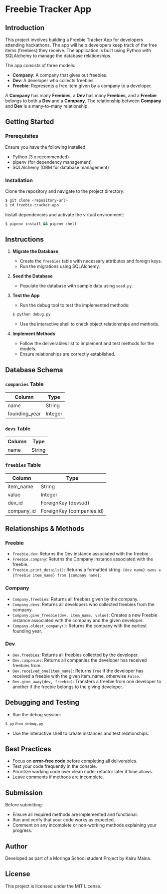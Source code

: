 # Freebie Tracker App

## Introduction
This project involves building a Freebie Tracker App for developers attending hackathons. The app will help developers keep track of the free items (freebies) they receive. The application is built using Python with SQLAlchemy to manage the database relationships.

The app consists of three models:
- **Company**: A company that gives out freebies.
- **Dev**: A developer who collects freebies.
- **Freebie**: Represents a free item given by a company to a developer.

A **Company** has many **Freebies**, a **Dev** has many **Freebies**, and a **Freebie** belongs to both a **Dev** and a **Company**. The relationship between **Company** and **Dev** is a many-to-many relationship.

## Getting Started

### Prerequisites
Ensure you have the following installed:
- Python (3.x recommended)
- pipenv (for dependency management)
- SQLAlchemy (ORM for database management)

### Installation
Clone the repository and navigate to the project directory:
```sh
$ git clone <repository-url>
$ cd freebie-tracker-app
```

Install dependencies and activate the virtual environment:
```sh
$ pipenv install && pipenv shell
```

## Instructions
1. **Migrate the Database**
   - Create the `freebies` table with necessary attributes and foreign keys.
   - Run the migrations using SQLAlchemy.

2. **Seed the Database**
   - Populate the database with sample data using `seed.py`.

3. **Test the App**
   - Run the debug tool to test the implemented methods:
   ```sh
   $ python debug.py
   ```
   - Use the interactive shell to check object relationships and methods.

4. **Implement Methods**
   - Follow the deliverables list to implement and test methods for the models.
   - Ensure relationships are correctly established.

## Database Schema

### `companies` Table
| Column         | Type   |
|---------------|--------|
| name          | String |
| founding_year | Integer |

### `devs` Table
| Column | Type   |
|--------|--------|
| name   | String |

### `freebies` Table
| Column    | Type    |
|-----------|---------|
| item_name | String  |
| value     | Integer |
| dev_id    | ForeignKey (devs.id) |
| company_id| ForeignKey (companies.id) |

## Relationships & Methods

### Freebie
- `Freebie.dev`: Returns the Dev instance associated with the freebie.
- `Freebie.company`: Returns the Company instance associated with the freebie.
- `Freebie.print_details()`: Returns a formatted string: `{dev name} owns a {freebie item_name} from {company name}`.

### Company
- `Company.freebies`: Returns all freebies given by the company.
- `Company.devs`: Returns all developers who collected freebies from the company.
- `Company.give_freebie(dev, item_name, value)`: Creates a new Freebie instance associated with the company and the given developer.
- `Company.oldest_company()`: Returns the company with the earliest founding year.

### Dev
- `Dev.freebies`: Returns all freebies collected by the developer.
- `Dev.companies`: Returns all companies the developer has received freebies from.
- `Dev.received_one(item_name)`: Returns `True` if the developer has received a freebie with the given item_name, otherwise `False`.
- `Dev.give_away(dev, freebie)`: Transfers a freebie from one developer to another if the freebie belongs to the giving developer.

## Debugging and Testing
- Run the debug session:
```sh
$ python debug.py
```
- Use the interactive shell to create instances and test relationships.

## Best Practices
- Focus on **error-free code** before completing all deliverables.
- Test your code frequently in the console.
- Prioritize working code over clean code; refactor later if time allows.
- Leave comments if methods are incomplete.

## Submission
Before submitting:
- Ensure all required methods are implemented and functional.
- Run and verify that your code works as expected.
- Comment on any incomplete or non-working methods explaining your progress.

## Author
Developed as part of a Moringa School student Project by Kairu Maina.

## License
This project is licensed under the MIT License.

